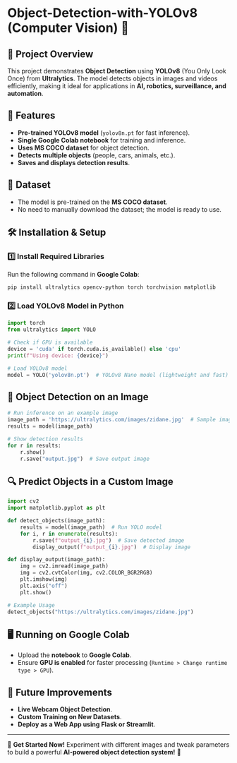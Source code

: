 # Object-Detection-with-YOLOv8 (Computer Vision) 🎯

## 📌 Project Overview
This project demonstrates **Object Detection** using **YOLOv8** (You Only Look Once) from **Ultralytics**. The model detects objects in images and videos efficiently, making it ideal for applications in **AI, robotics, surveillance, and automation**.

## 🚀 Features
- **Pre-trained YOLOv8 model** (`yolov8n.pt` for fast inference).
- **Single Google Colab notebook** for training and inference.
- **Uses MS COCO dataset** for object detection.
- **Detects multiple objects** (people, cars, animals, etc.).
- **Saves and displays detection results**.

## 📂 Dataset
- The model is pre-trained on the **MS COCO dataset**.
- No need to manually download the dataset; the model is ready to use.

## 🛠️ Installation & Setup
### 1️⃣ Install Required Libraries
Run the following command in **Google Colab**:
```bash
pip install ultralytics opencv-python torch torchvision matplotlib
```

### 2️⃣ Load YOLOv8 Model in Python
```python
import torch
from ultralytics import YOLO

# Check if GPU is available
device = 'cuda' if torch.cuda.is_available() else 'cpu'
print(f"Using device: {device}")

# Load YOLOv8 model
model = YOLO('yolov8n.pt')  # YOLOv8 Nano model (lightweight and fast)
```

## 🎯 Object Detection on an Image
```python
# Run inference on an example image
image_path = 'https://ultralytics.com/images/zidane.jpg'  # Sample image URL
results = model(image_path)

# Show detection results
for r in results:
    r.show()
    r.save("output.jpg")  # Save output image
```

## 🔍 Predict Objects in a Custom Image
```python
import cv2
import matplotlib.pyplot as plt

def detect_objects(image_path):
    results = model(image_path)  # Run YOLO model
    for i, r in enumerate(results):
        r.save(f"output_{i}.jpg")  # Save detected image
        display_output(f"output_{i}.jpg")  # Display image

def display_output(image_path):
    img = cv2.imread(image_path)
    img = cv2.cvtColor(img, cv2.COLOR_BGR2RGB)
    plt.imshow(img)
    plt.axis("off")
    plt.show()

# Example Usage
detect_objects("https://ultralytics.com/images/zidane.jpg")
```

## 🖥️ Running on Google Colab
- Upload the **notebook** to **Google Colab**.
- Ensure **GPU is enabled** for faster processing (`Runtime > Change runtime type > GPU`).

## 🔮 Future Improvements
- **Live Webcam Object Detection**.
- **Custom Training on New Datasets**.
- **Deploy as a Web App using Flask or Streamlit**.

---
🚀 **Get Started Now!** Experiment with different images and tweak parameters to build a powerful **AI-powered object detection system!** 🎯

